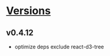 # [Versions](https://github.com/Tracktor/treege/releases)

## v0.4.12
- optimize deps exclude react-d3-tree
